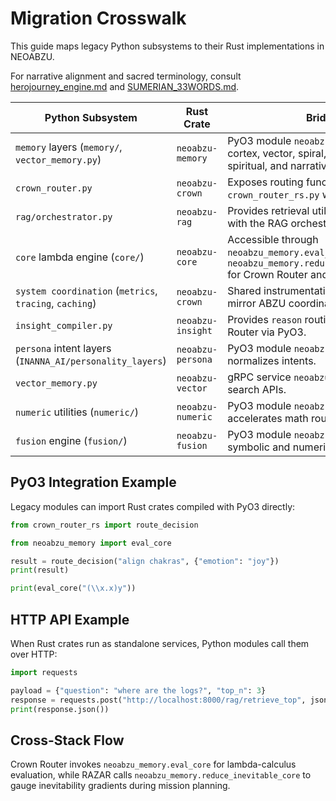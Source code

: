 # Migration Crosswalk

This guide maps legacy Python subsystems to their Rust implementations in NEOABZU.

For narrative alignment and sacred terminology, consult [herojourney_engine.md](herojourney_engine.md) and [SUMERIAN_33WORDS.md](SUMERIAN_33WORDS.md).

| Python Subsystem | Rust Crate | Bridge |
| --- | --- | --- |
| `memory` layers (`memory/`, `vector_memory.py`) | `neoabzu-memory` | PyO3 module `neoabzu_memory` bundles cortex, vector, spiral, emotional, mental, spiritual, and narrative layers. |
| `crown_router.py` | `neoabzu-crown` | Exposes routing functions via `crown_router_rs.py` wrapper. |
| `rag/orchestrator.py` | `neoabzu-rag` | Provides retrieval utilities compatible with the RAG orchestrator. |
| `core` lambda engine (`core/`) | `neoabzu-core` | Accessible through `neoabzu_memory.eval_core` and `neoabzu_memory.reduce_inevitable_core` for Crown Router and RAZAR. |
| `system coordination` (`metrics`, `tracing`, `caching`) | `neoabzu-crown` | Shared instrumentation and caches mirror ABZU coordination. |
| `insight_compiler.py` | `neoabzu-insight` | Provides `reason` routine for Crown Router via PyO3. |
| `persona` intent layers (`INANNA_AI/personality_layers`) | `neoabzu-persona` | PyO3 module `neoabzu_persona` normalizes intents. |
| `vector_memory.py` | `neoabzu-vector` | gRPC service `neoabzu_vector` exposes search APIs. |
| `numeric` utilities (`numeric/`) | `neoabzu-numeric` | PyO3 module `neoabzu_numeric` accelerates math routines. |
| `fusion` engine (`fusion/`) | `neoabzu-fusion` | PyO3 module `neoabzu_fusion` merges symbolic and numeric invariants. |

## PyO3 Integration Example

Legacy modules can import Rust crates compiled with PyO3 directly:

```python
from crown_router_rs import route_decision

from neoabzu_memory import eval_core

result = route_decision("align chakras", {"emotion": "joy"})
print(result)

print(eval_core("(\\x.x)y"))
```

## HTTP API Example

When Rust crates run as standalone services, Python modules call them over HTTP:

```python
import requests

payload = {"question": "where are the logs?", "top_n": 3}
response = requests.post("http://localhost:8000/rag/retrieve_top", json=payload)
print(response.json())
```

## Cross-Stack Flow

Crown Router invokes `neoabzu_memory.eval_core` for lambda-calculus evaluation, while RAZAR calls `neoabzu_memory.reduce_inevitable_core` to gauge inevitability gradients during mission planning.
